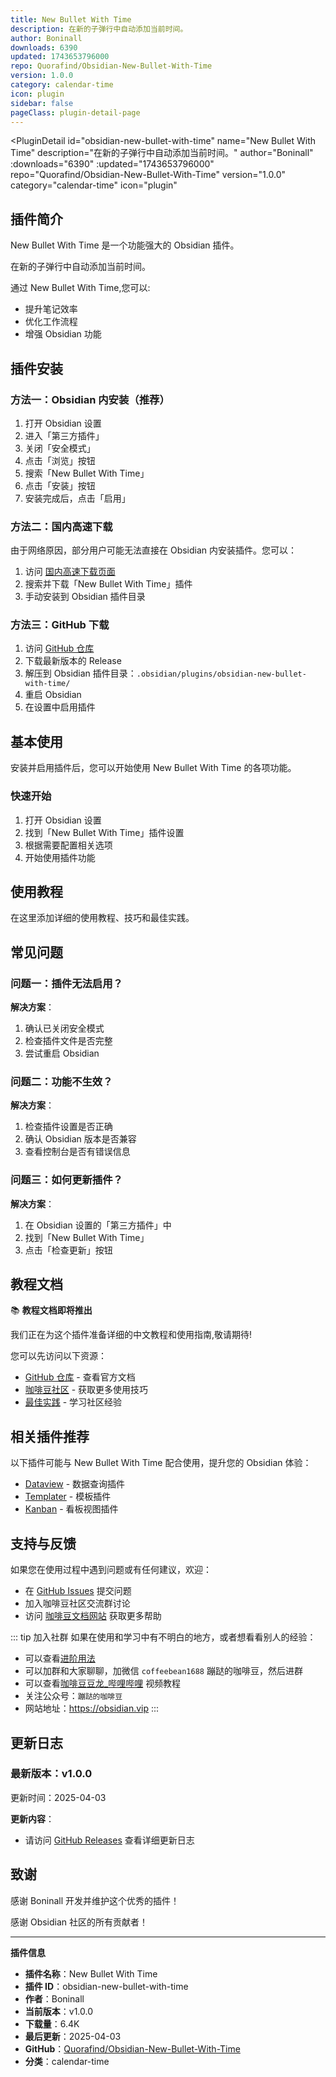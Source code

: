 ```yaml
---
title: New Bullet With Time
description: 在新的子弹行中自动添加当前时间。
author: Boninall
downloads: 6390
updated: 1743653796000
repo: Quorafind/Obsidian-New-Bullet-With-Time
version: 1.0.0
category: calendar-time
icon: plugin
sidebar: false
pageClass: plugin-detail-page
---
```


<PluginDetail
  id="obsidian-new-bullet-with-time"
  name="New Bullet With Time"
  description="在新的子弹行中自动添加当前时间。"
  author="Boninall"
  :downloads="6390"
  :updated="1743653796000"
  repo="Quorafind/Obsidian-New-Bullet-With-Time"
  version="1.0.0"
  category="calendar-time"
  icon="plugin"
>

<!-- AUTO_GENERATED_START -->
## 插件简介

New Bullet With Time 是一个功能强大的 Obsidian 插件。

在新的子弹行中自动添加当前时间。

通过 New Bullet With Time,您可以:

- 提升笔记效率
- 优化工作流程
- 增强 Obsidian 功能

<!-- AUTO_GENERATED_END -->

<!-- AUTO_GENERATED_START -->
## 插件安装

### 方法一：Obsidian 内安装（推荐）

1. 打开 Obsidian 设置
2. 进入「第三方插件」
3. 关闭「安全模式」
4. 点击「浏览」按钮
5. 搜索「New Bullet With Time」
6. 点击「安装」按钮
7. 安装完成后，点击「启用」

### 方法二：国内高速下载

由于网络原因，部分用户可能无法直接在 Obsidian 内安装插件。您可以：

1. 访问 [国内高速下载页面](/zh/documentation/obsidian-plugins-download.html)
2. 搜索并下载「New Bullet With Time」插件
3. 手动安装到 Obsidian 插件目录

### 方法三：GitHub 下载

1. 访问 [GitHub 仓库](https://github.com/Quorafind/Obsidian-New-Bullet-With-Time)
2. 下载最新版本的 Release
3. 解压到 Obsidian 插件目录：`.obsidian/plugins/obsidian-new-bullet-with-time/`
4. 重启 Obsidian
5. 在设置中启用插件

## 基本使用

安装并启用插件后，您可以开始使用 New Bullet With Time 的各项功能。

### 快速开始

1. 打开 Obsidian 设置
2. 找到「New Bullet With Time」插件设置
3. 根据需要配置相关选项
4. 开始使用插件功能

<!-- AUTO_GENERATED_END -->

<!-- CUSTOM_CONTENT_START:tutorial -->
## 使用教程

在这里添加详细的使用教程、技巧和最佳实践。

<!-- CUSTOM_CONTENT_END:tutorial -->

<!-- SHARED_CONTENT_START -->
## 常见问题

### 问题一：插件无法启用？

**解决方案**：
1. 确认已关闭安全模式
2. 检查插件文件是否完整
3. 尝试重启 Obsidian

### 问题二：功能不生效？

**解决方案**：
1. 检查插件设置是否正确
2. 确认 Obsidian 版本是否兼容
3. 查看控制台是否有错误信息

### 问题三：如何更新插件？

**解决方案**：
1. 在 Obsidian 设置的「第三方插件」中
2. 找到「New Bullet With Time」
3. 点击「检查更新」按钮

## 教程文档

📚 **教程文档即将推出**

我们正在为这个插件准备详细的中文教程和使用指南,敬请期待!

您可以先访问以下资源：
- [GitHub 仓库](https://github.com/Quorafind/Obsidian-New-Bullet-With-Time) - 查看官方文档
- [咖啡豆社区](/zh/bases/) - 获取更多使用技巧
- [最佳实践](/zh/best-practices/) - 学习社区经验

## 相关插件推荐

以下插件可能与 New Bullet With Time 配合使用，提升您的 Obsidian 体验：

- [Dataview](/zh/plugins/dataview.html) - 数据查询插件
- [Templater](/zh/plugins/templater-obsidian.html) - 模板插件
- [Kanban](/zh/plugins/obsidian-kanban.html) - 看板视图插件

## 支持与反馈

如果您在使用过程中遇到问题或有任何建议，欢迎：

- 在 [GitHub Issues](https://github.com/Quorafind/Obsidian-New-Bullet-With-Time/issues) 提交问题
- 加入咖啡豆社区交流群讨论
- 访问 [咖啡豆文档网站](https://obsidian.vip) 获取更多帮助

::: tip 加入社群
如果在使用和学习中有不明白的地方，或者想看看别人的经验：
- 可以查看[进阶用法](/zh/advanced)
- 可以加群和大家聊聊，加微信 `coffeebean1688` 蹦跶的咖啡豆，然后进群
- 可以查看[咖啡豆豆龙_哔哩哔哩](https://space.bilibili.com/618777356) 视频教程
- 关注公众号：`蹦跶的咖啡豆`
- 网站地址：https://obsidian.vip
:::
<!-- SHARED_CONTENT_END -->

<!-- AUTO_GENERATED_START -->
## 更新日志

### 最新版本：v1.0.0

更新时间：2025-04-03

**更新内容**：
- 请访问 [GitHub Releases](https://github.com/Quorafind/Obsidian-New-Bullet-With-Time/releases) 查看详细更新日志

## 致谢

感谢 Boninall 开发并维护这个优秀的插件！

感谢 Obsidian 社区的所有贡献者！

---

**插件信息**
- **插件名称**：New Bullet With Time
- **插件 ID**：obsidian-new-bullet-with-time
- **作者**：Boninall
- **当前版本**：v1.0.0
- **下载量**：6.4K
- **最后更新**：2025-04-03
- **GitHub**：[Quorafind/Obsidian-New-Bullet-With-Time](https://github.com/Quorafind/Obsidian-New-Bullet-With-Time)
- **分类**：calendar-time
<!-- AUTO_GENERATED_END -->

</PluginDetail>

